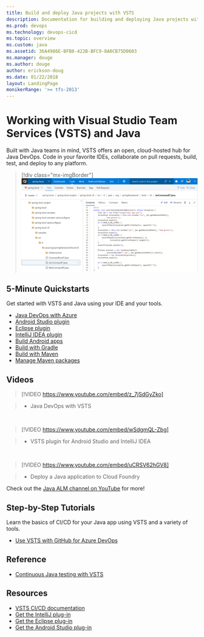 ```yaml
---
title: Build and deploy Java projects with VSTS  
description: Documentation for building and deploying Java projects with Visual Studio Team Services (VSTS)
ms.prod: devops
ms.technology: devops-cicd
ms.topic: overview
ms.custom: java
ms.assetid: 36A4986E-BFB8-422B-BFC9-8A0CB75D0603
ms.manager: douge
ms.author: douge
author: erickson-doug
ms.date: 01/22/2018
layout: LandingPage
monikerRange: '>= tfs-2013'
---
```



# Working with Visual Studio Team Services (VSTS) and Java

Built with Java teams in mind, VSTS offers an open, cloud-hosted hub for Java DevOps. Code in your favorite IDEs, collaborate on pull requests, build, test, and deploy to any platform.

> [!div class="mx-imgBorder"]
![Build pipeline page screen](_img/code-hub-with-java.png)

## 5-Minute Quickstarts

Get started with VSTS and Java using your IDE and your tools.

 - [Java DevOps with Azure](/azure/devops-project/azure-devops-project-java.md?toc=/vsts/java/toc.json&bc=/vsts/java/breadcrumb/toc.json)
 - [Android Studio plugin](../repos/git/create-repo-intellij.md?toc=/vsts/java/toc.json&bc=/vsts/java/breadcrumb/toc.json)
 - [Eclipse plugin](../repos/git/share-your-code-in-git-eclipse.md?toc=/vsts/java/toc.json&bc=/vsts/repos/git/breadcrumb/toc.json)
 - [IntelliJ IDEA plugin](../repos/git/create-repo-intellij.md?toc=/vsts/java/toc.json&bc=/vsts/repos/git/breadcrumb/toc.json)
 - [Build Android apps](../pipelines/languages/android.md?toc=/vsts/java/toc.json&bc=/vsts/java/breadcrumb/toc.json)
 - [Build with Gradle](../pipelines/apps/java/build-gradle.md?toc=/vsts/java/toc.json&bc=/vsts/java/breadcrumb/toc.json)
 - [Build with Maven](../pipelines/apps/java/build-maven.md?toc=/vsts/java/toc.json&bc=/vsts/java/breadcrumb/toc.json)
 - [Manage Maven packages](../package/get-started-maven.md??toc=/vsts/java/toc.json&bc=/vsts/java/breadcrumb/toc.json)

## Videos

> [!VIDEO https://www.youtube.com/embed/z_7jSdGyZko]

> - Java DevOps with VSTS

<br/>

> [!VIDEO https://www.youtube.com/embed/wSdgmQL-Zbg]

> - VSTS plugin for Android Studio and IntelliJ IDEA

<br/>

> [!VIDEO https://www.youtube.com/embed/uCRSV62hGV8]

> - Deploy a Java application to Cloud Foundry

Check out the [Java ALM channel on YouTube](https://www.youtube.com/channel/UCJXFFf7-aX_7Jno9Ru0zd9w) for more!

## Step-by-Step Tutorials

Learn the basics of CI/CD for your Java app using VSTS and a variety of tools.

 - [Use VSTS with GitHub for Azure DevOps](/azure/devops-project/azure-devops-project-github.md?toc=/vsts/java/toc.json&bc=/vsts/java/breadcrumb/toc.json)

## Reference

 - [Continuous Java testing with VSTS](/vsts/pipelines/test/continuous-test-java.md)

## Resources

 - [VSTS CI/CD documentation](/vsts/pipelines/index.md)
 - [Get the IntelliJ plug-in](download-intellij-plug-in.md)
 - [Get the Eclipse plug-in](download-eclipse-plug-in.md)
 - [Get the Android Studio plug-in](download-android-studio-plug-in.md)
